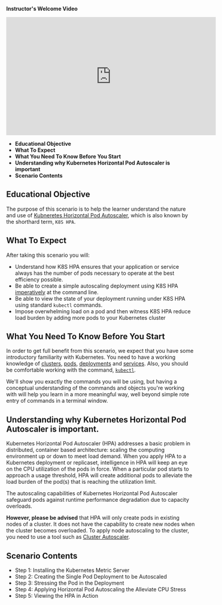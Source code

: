 
**Instructor's Welcome Video**
<iframe width="560" height="315" src="https://www.youtube.com/embed/zdo1WSuIocM" frameborder="0" allow="accelerometer; autoplay; encrypted-media; gyroscope; picture-in-picture" allowfullscreen></iframe>

 
 * **Educational Objective**
 * **What To Expect**
 * **What You Need To Know Before You Start**
 * **Understanding why Kubernetes Horizontal Pod Autoscaler is important**
 * **Scenario Contents**
 
 
<a name="eductional-objective"></a>
## Educational Objective

The purpose of this scenario is to help the learner understand the nature and use
of [Kubneretes Horizontal Pod Autoscaler](https://kubernetes.io/docs/tasks/run-application/horizontal-pod-autoscale/), which is also known by the
shorthard term, `K8S HPA`.
<a name="what-to-expect"></a>
## What To Expect

After taking this scenario you will:

* Understand how K8S HPA ensures that your application or service always has the number of pods necessary
to operate at the best efficiency possible.
* Be able to create a simple autoscaling deployment using K8S HPA [imperatively](https://kubernetes.io/docs/concepts/overview/object-management-kubectl/imperative-command/) at the command line.
* Be able to view the state of your deployment running under K8S HPA using standard `kubectl` commands.
* Impose overwhelming load on a pod and then witness K8S HPA reduce load burden by adding more pods to your Kubernetes cluster

<a name="what-you-need"></a>
## What You Need To Know Before You Start

In order to get full benefit from this scenario, we expect that you have some introductory familiarity
with Kubernetes. You need to have a working knowledge of [clusters](https://kubernetes.io/docs/concepts/cluster-administration/cluster-administration-overview/), [pods](https://kubernetes.io/docs/concepts/workloads/pods/pod-overview/),
[deployments](https://kubernetes.io/docs/concepts/workloads/controllers/deployment/) and [services](https://kubernetes.io/docs/concepts/services-networking/service/). Also, you should be
comfortable working with the command, [`kubectl`](https://kubernetes.io/docs/reference/kubectl/overview/).

We'll show you exactly the commands you will be using, but having a conceptual understanding of the commands and
objects you're working with will help you learn in a more meaningful way, well beyond simple rote entry of
commands in a terminal window.

<a name="understanding-hpa"></a>
## Understanding why Kubernetes Horizontal Pod Autoscaler is important.

Kubernetes Horizontal Pod Autoscaler (HPA) addresses a basic problem in distributed, container based architecture: scaling the
computing environment up or down to meet load demand. When you apply HPA to a Kubernetes deployment or replicaset, intelligence
in HPA will keep an eye on the CPU utilization of the pods in force. When a particular pod starts to approach a usage
threshold, HPA will create additional pods to alleviate the load burden of the pod(s) that is reaching the utilization limit.

The autoscaling capabilities of Kubernetes Horizontal Pod Autoscaler safeguard pods against runtime performance degradation
due to capacity overloads.

**However, please be advised** that HPA will only create pods in existing nodes of a cluster. It does not have the capability
to create new nodes when the cluster becomes overloaded. To apply node autoscaling to the cluster, you need to use
a tool such as [Cluster Autoscaler](https://github.com/kubernetes/autoscaler/blob/master/cluster-autoscaler/FAQ.md#what-is-cluster-autoscaler).

## Scenario Contents

* Step 1: Installing the Kubernetes Metric Server
* Step 2: Creating the Single Pod Deployment to be Autoscaled
* Step 3: Stressing the Pod in the Deployment
* Step 4: Applying Horizontal Pod Autoscaling the Alleviate CPU Stress
* Step 5: Viewing the HPA in Action
